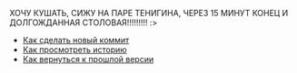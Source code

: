 ХОЧУ КУШАТЬ, СИЖУ НА ПАРЕ ТЕНИГИНА, ЧЕРЕЗ 15 МИНУТ КОНЕЦ И ДОЛГОЖДАННАЯ СТОЛОВАЯ!!!!!!!!! :>
- [Как сделать новый коммит](./commit_help.md)
- [Как просмотреть историю](./log_help.md)
- [Как вернуться к прошлой версии](./reset_help.md)
